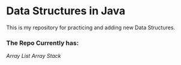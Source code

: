 # Data Structures in Java
This is my repository for practicing and adding new Data Structures.

### The Repo Currently has:

*Array List*
*Array Stack*
